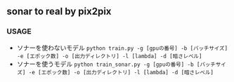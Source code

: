## sonar to real by pix2pix

### USAGE
- ソナーを使わないモデル
`python train.py -g [gpuの番号] -b [バッチサイズ] -e [エポック数] -o [出力ディレクトリ] -l [lambda] -d [暗さレベル]`
- ソナーを使うモデル
`python train_sonar.py -g [gpuの番号] -b [バッチサイズ] -e [エポック数] -o [出力ディレクトリ] -l [lambda] -d [暗さレベル]`
